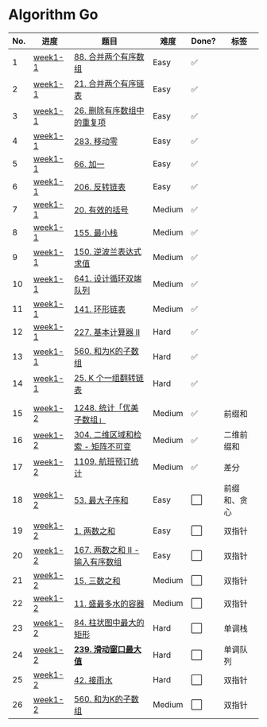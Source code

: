 # Algorithm Go

| No. | 进度               | 题目                                                 | 难度   | Done? | 标签         |
| --- | ------------------ | ---------------------------------------------------- | ------ | ----- | ------------ |
| 1   | [week1-1](week1-1) | [88. 合并两个有序数组](week1-1/lc88.go)              | Easy   | ✅     |              |
| 2   | [week1-1](week1-1) | [21. 合并两个有序链表](week1-1/lc21.go)              | Easy   | ✅     |              |
| 3   | [week1-1](week1-1) | [26. 删除有序数组中的重复项](week1-1/lc26.go)        | Easy   | ✅     |              |
| 4   | [week1-1](week1-1) | [283. 移动零](week1-1/lc283.go)                      | Easy   | ✅     |              |
| 5   | [week1-1](week1-1) | [66. 加一](week1-1/lc66.go)                          | Easy   | ✅     |              |
| 6   | [week1-1](week1-1) | [206. 反转链表](week1-1/lc206.go)                    | Easy   | ✅     |              |
| 7   | [week1-1](week1-1) | [20. 有效的括号](week1-1/lc20.go)                    | Medium | ✅     |              |
| 8   | [week1-1](week1-1) | [155. 最小栈](week1-1/lc155.go)                      | Medium | ✅     |              |
| 9   | [week1-1](week1-1) | [150. 逆波兰表达式求值](week1-1/lc150.go)            | Medium | ✅     |              |
| 10  | [week1-1](week1-1) | [641. 设计循环双端队列](week1-1/lc641.go)            | Medium | ✅     |              |
| 11  | [week1-1](week1-1) | [141. 环形链表](week1-1/lc141.go)                    | Medium | ✅     |              |
| 12  | [week1-1](week1-1) | [227. 基本计算器 II](week1-1/lc227.go)               | Hard   | ✅     |              |
| 13  | [week1-1](week1-1) | [560. 和为K的子数组](week1-1/lc560.go)               | Hard   | ✅     |              |
| 14  | [week1-1](week1-1) | [25. K 个一组翻转链表](week1-1/lc25.go)              | Hard   | ✅     |              |
|     |                    |                                                      |        |       |              |
| 15  | [week1-2](week1-2) | [1248. 统计「优美子数组」](week1-2/lc1248.go)        | Medium | ✅     | 前缀和       |
| 16  | [week1-2](week1-2) | [304. 二维区域和检索 - 矩阵不可变](week1-2/lc304.go) | Medium | ✅     | 二维前缀和   |
| 17  | [week1-2](week1-2) | [1109. 航班预订统计](week1-2/lc1109.go)              | Medium | ✅     | 差分         |
| 18  | [week1-2](week1-2) | [53. 最大子序和](week1-2/lc53.go)                    | Easy   | ⬜️     | 前缀和、贪心 |
| 19  | [week1-2](week1-2) | [1. 两数之和](week1-2/lc1.go)                        | Easy   | ⬜️     | 双指针       |
| 20  | [week1-2](week1-2) | [167. 两数之和 II - 输入有序数组](week1-2/lc167.go)  | Easy   | ⬜️     | 双指针       |
| 21  | [week1-2](week1-2) | [15. 三数之和](week1-2/lc15.go)                      | Medium | ⬜️     | 双指针       |
| 22  | [week1-2](week1-2) | [11. 盛最多水的容器](week1-2/lc11.go)                | Medium | ⬜️     | 双指针       |
| 23  | [week1-2](week1-2) | [84. 柱状图中最大的矩形](week1-2/lc84.go)            | Hard   | ⬜️     | 单调栈       |
| 24  | [week1-2](week1-2) | **[239. 滑动窗口最大值](week1-2/lc239.go)**          | Hard   | ⬜️     | 单调队列     |
| 25  | [week1-2](week1-2) | [42. 接雨水](week1-2/lc42.go)                        | Hard   | ⬜️     | 双指针       |
| 26  | [week1-2](week1-2) | [560. 和为K的子数组](week1-2/lc560.go)               | Medium | ⬜️     | 双指针       |
